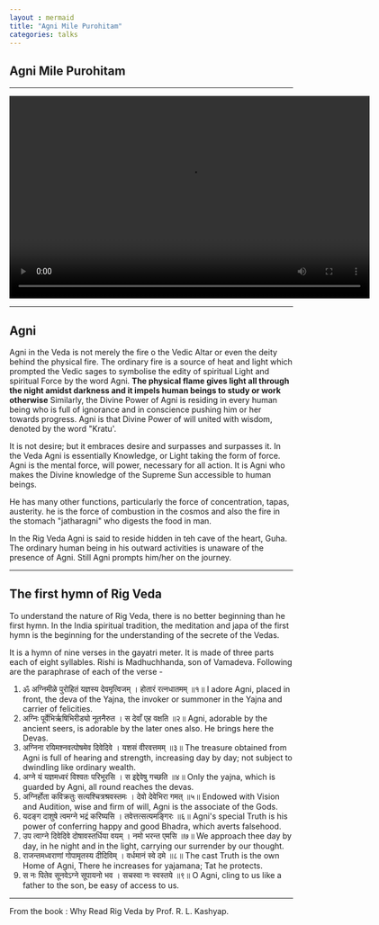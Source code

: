 ```yaml
---
layout : mermaid
title: "Agni Mile Purohitam"
categories: talks
---
```


## Agni Mile Purohitam


--- 

<video width="640" height="360" controls>
  <source src="/assets/talks/AgnimilePurohitam.mp4" type="video/mp4">
  Your browser does not support the video tag.
</video>

---

## Agni 

Agni in the Veda is not merely the fire o the Vedic Altar or even the deity behind the physical fire. The ordinary fire is a source of heat and light which prompted the Vedic sages to symbolise the edity of spiritual Light and spiritual Force by the word  Agni. 
**The physical flame gives light all through the night amidst darkness and it impels human beings to study or work otherwise**
Similarly, the Divine Power of Agni is residing in every human being who is full of ignorance and in conscience pushing him or her towards progress. 
Agni is that Divine Power of will united with wisdom, denoted by the word "Kratu'. 

It is not desire; but it embraces desire and surpasses and surpasses it. In the Veda Agni is essentially Knowledge, or Light taking the form of force. Agni is the mental force, will power, necessary for all action. It is Agni who makes the Divine knowledge of the Supreme Sun accessible to human beings. 

He has many other functions, particularly the force of concentration, tapas, austerity. he is the force of combustion in the cosmos and also the fire in the stomach "jatharagni" who digests the food in man. 

In the Rig Veda Agni is said to reside hidden in teh cave of the heart, Guha. The ordinary human being in his outward activities is unaware of the presence of Agni. Still Agni prompts him/her on the journey. 

---

## The first hymn of Rig Veda 

To understand the nature of Rig Veda, there is no better beginning than he first hymn. In the India spiritual tradition, the meditation and japa of the first hymn is the beginning for the understanding of the secrete of the Vedas. 

It is a hymn of nine verses in the gayatri meter. It is made of three parts each of eight syllables. Rishi is Madhuchhanda, son of Vamadeva. Following are the paraphrase of each of the verse - 
1. ॐ अग्निमीळे पुरोहितं यज्ञस्य देवमृत्विजम् । होतारं रत्नधातमम् ॥१॥
   I adore Agni, placed in front, the deva of the Yajna, the invoker or summoner in the Yajna and carrier of felicities. 
2. अग्निः पूर्वेभिर्ऋषिभिरीड्यो नूतनैरुत । स देवाँ एह वक्षति ॥२॥
   Agni, adorable by the ancient seers, is adorable by the later ones also. He brings here the Devas. 
3. अग्निना रयिमश्नवत्पोषमेव दिवेदिवे । यशसं वीरवत्तमम् ॥३॥
   The treasure obtained from Agni is full of hearing and strength, increasing day by day; not subject to dwindling like ordinary wealth. 
4. अग्ने यं यज्ञमध्वरं विश्वतः परिभूरसि । स इद्देवेषु गच्छति ॥४॥
   Only the yajna, which is guarded by Agni, all round reaches the devas. 
5. अग्निर्होता कविक्रतुः सत्यश्चित्रश्रवस्तमः । देवो देवेभिरा गमत् ॥५॥
   Endowed with Vision and Audition, wise and firm of will, Agni is the associate of the Gods. 
6. यदङ्ग दाशुषे त्वमग्ने भद्रं करिष्यसि । तवेत्तत्सत्यमङ्गिरः ॥६॥
   Agni's special Truth is his power of conferring happy and good Bhadra, which averts falsehood. 
7. उप त्वाग्ने दिवेदिवे दोषावस्तर्धिया वयम् । नमो भरन्त एमसि ॥७॥
    We approach thee day by day, in he night and in the light, carrying our surrender by our thought. 
8. राजन्तमध्वराणां गोपामृतस्य दीदिविम् । वर्धमानं स्वे दमे ॥८॥ 
   The cast Truth is the own Home of Agni, There he increases for yajamana; Tat he protects. 
9. स नः पितेव सूनवेऽग्ने सूपायनो भव । सचस्वा नः स्वस्तये ॥९॥
   O Agni, cling to us like a father to the son, be easy of access to us. 

---

From the book : Why Read Rig Veda by Prof. R. L. Kashyap. 